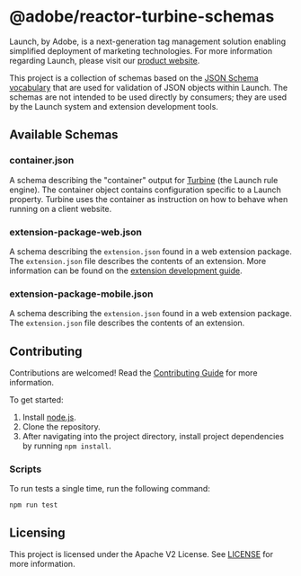 # @adobe/reactor-turbine-schemas

Launch, by Adobe, is a next-generation tag management solution enabling simplified deployment of marketing technologies. For more information regarding Launch, please visit our [product website](http://www.adobe.com/enterprise/cloud-platform/launch.html).

This project is a collection of schemas based on the [JSON Schema vocabulary](https://json-schema.org/) that are used for validation of JSON objects within Launch. The schemas are not intended to be used directly by consumers; they are used by the Launch system and extension development tools.

## Available Schemas

### container.json

A schema describing the "container" output for [Turbine](https://github.com/Adobe-Marketing-Cloud/reactor-turbine) (the Launch rule engine). The container object contains configuration specific to a Launch property. Turbine uses the container as instruction on how to behave when running on a client website.

### extension-package-web.json

A schema describing the `extension.json` found in a web extension package. The `extension.json` file describes the contents of an extension. More information can be found on the [extension development guide](https://experienceleague.adobe.com/docs/launch/using/extension-dev/overview.html#extension-dev).

### extension-package-mobile.json

A schema describing the `extension.json` found in a web extension package. The `extension.json` file describes the contents of an extension.

## Contributing

Contributions are welcomed! Read the [Contributing Guide](CONTRIBUTING.md) for more information.

To get started:

1. Install [node.js](https://nodejs.org/).
3. Clone the repository.
4. After navigating into the project directory, install project dependencies by running `npm install`.

### Scripts

To run tests a single time, run the following command:

`npm run test`

## Licensing

This project is licensed under the Apache V2 License. See [LICENSE](LICENSE) for more information.
